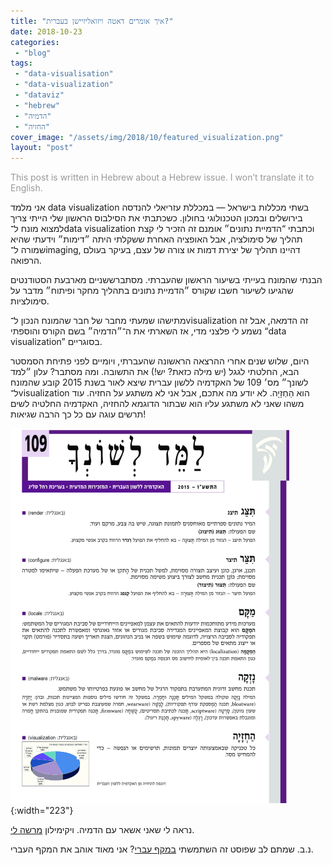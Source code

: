 ```yaml
---
title: "איך אומרים דאטה ויזואליזיישן בעברית?"
date: 2018-10-23
categories: 
 - "blog"
tags: 
 - "data-visualisation"
 - "data-visualization"
 - "dataviz"
 - "hebrew"
 - "הדמיה"
 - "החזיה"
cover_image: "/assets/img/2018/10/featured_visualization.png"
layout: "post"
---
```




<span class="s2" style="color:#999999;">This post is written in Hebrew about a Hebrew issue. I won’t translate it to English.</span>

<span class="s2">אני</span> <span class="s2">מלמד</span><span class="s3"> data visualization </span><span class="s2">בשתי</span> <span class="s2">מכללות</span> <span class="s2">בישראל</span><span class="s3"> — </span><span class="s2">במכללת</span> <span class="s2">עזריאלי</span> <span class="s2">להנדסה</span> <span class="s2">בירושלים</span> <span class="s2">ובמכון</span> <span class="s2">הטכנולוגי</span> <span class="s2">בחולון</span><span class="s3">. </span><span class="s2">כשכתבתי</span> <span class="s2">את</span> <span class="s2">הסילבוס</span> <span class="s2">הראשון</span> <span class="s2">שלי</span> <span class="s2">הייתי</span> <span class="s2">צריך</span> <span class="s2">למצוא</span> <span class="s2">מונח</span> <span class="s2">ל־</span><span class="s3">data visualization </span><span class="s2">וכתבתי</span><span class="s3"> “</span><span class="s2">הדמיית</span> <span class="s2">נתונים״</span> <span class="s2">אומנם</span> <span class="s2">זה</span> <span class="s2">הזכיר</span> <span class="s2">לי</span> <span class="s2">קצת</span> <span class="s2">תהליך</span> <span class="s2">של</span> <span class="s2">סימולציה</span><span class="s3">, </span><span class="s2">אבל</span> <span class="s2">האופציה</span> <span class="s2">האחרת</span> <span class="s2">ששקלתי</span> <span class="s2">היתה</span> <span class="s2">״דימות״</span> <span class="s2">וידעתי</span> <span class="s2">שהיא</span> <span class="s2">שמורה</span> <span class="s2">ל־</span><span class="s3">imaging, </span><span class="s2">דהיינו</span> <span class="s2">תהליך</span> <span class="s2">של</span> <span class="s2">יצירת</span> <span class="s2">דמות</span> <span class="s2">או</span> <span class="s2">צורה</span> <span class="s2">של</span> <span class="s2">עצם</span><span class="s3">, </span><span class="s2">בעיקר</span> <span class="s2">בעולם</span> <span class="s2">הרפואה</span><span class="s3">.</span>

<span class="s2">הבנתי</span> <span class="s2">שהמונח</span> <span class="s2">בעייתי</span> <span class="s2">בשיעור</span> <span class="s2">הראשון</span> <span class="s2">שהעברתי. מסתברש</span><span class="s2">שניים</span> <span class="s2">מארבעת</span> <span class="s2">הסטודנטים</span> <span class="s2">שהגיעו</span> <span class="s2">לשיעור</span> <span class="s2">חשבו</span> <span class="s2">שקורס</span> <span class="s2">״הדמיית</span> <span class="s2">נתונים</span> <span class="s2">בתהליך</span> <span class="s2">מחקר</span> <span class="s2">ופיתוח״</span> <span class="s2">מדבר</span> <span class="s2">על</span> <span class="s2">סימולציות</span><span class="s3">. </span>

<span class="s2">מתישהו</span> <span class="s2">שמעתי</span> <span class="s2">מחבר</span> <span class="s2">של</span> <span class="s2">חבר</span> <span class="s2">שהמונח</span> <span class="s2">הנכון</span> <span class="s2">ל־</span><span class="s3">visualization </span><span class="s2">זה</span> <span class="s2">הדמאה</span><span class="s3">, </span><span class="s2">אבל</span> <span class="s2">זה</span> <span class="s2">נשמע</span> <span class="s2">לי</span> <span class="s2">פלצני</span> <span class="s2">מדי</span><span class="s3">, </span><span class="s2">אז</span> <span class="s2">השארתי</span> <span class="s2">את</span> <span class="s2">ה־״הדמיה״</span> <span class="s2">בשם</span> <span class="s2">הקורס</span> <span class="s2">והוספתי</span><span class="s3"> “data visualization” </span><span class="s2">בסוגריים</span><span class="s3">.</span>

<span class="s2">היום</span><span class="s3">, </span><span class="s2">שלוש</span> <span class="s2">שנים</span> <span class="s2">אחרי</span> <span class="s2">ההרצאה</span> <span class="s2">הראשונה</span> <span class="s2">שהעברתי</span><span class="s3">, </span><span class="s2">ויומיים</span> <span class="s2">לפני</span> <span class="s2">פתיחת</span> <span class="s2">הסמסטר</span> <span class="s2">הבא</span><span class="s3">, </span><span class="s2">החלטתי</span> <span class="s2">לגגל</span><span class="s3"> (</span><span class="s2">יש</span> <span class="s2">מילה</span> <span class="s2">כזאת</span><span class="s3">? </span><span class="s2">יש</span><span class="s3">!) </span><span class="s2">את</span> <span class="s2">התשובה</span><span class="s3">. </span><span class="s2">ומה</span> <span class="s2">מסתבר</span><span class="s3">? </span><span class="s2">עלון</span> <span class="s2">״למד</span> <span class="s2">לשונך״</span> <span class="s2">מס׳</span><span class="s3"> 109 </span><span class="s2">של</span> <span class="s2">האקדמיה</span> <span class="s2">ללשון</span> <span class="s2">עברית שיצא לאור בשנת 2015</span> <span class="s2">קובע</span> <span class="s2">שהמונח</span> <span class="s2">ל־</span><span class="s3">visualization </span><span class="s2">הוא</span> <span class="s2">הַחְזָיָה</span><span class="s3">. </span><span class="s2">לא</span> <span class="s2">יודע</span> <span class="s2">מה</span> <span class="s2">אתכם</span><span class="s3">, </span><span class="s2">אבל</span> <span class="s2">אני</span> <span class="s2">לא</span> <span class="s2">משתגע</span> <span class="s2">על</span> <span class="s2">החזיה</span><span class="s3">. </span><span class="s2">עוד</span> <span class="s2">משהו</span> <span class="s2">שאני</span> <span class="s2">לא</span> <span class="s2">משתגע</span> <span class="s2">עליו</span> <span class="s2">הוא</span> <span class="s2">שבתור הדוגמא</span> <span class="s2">להחזיה</span><span class="s3">, </span><span class="s2">האקדמיה</span> <span class="s2">החלטיה</span> <span class="s2">לשים</span> <span class="s2">תרשים</span> <span class="s2">עוגה</span> <span class="s2">עם</span> <span class="s2">כל</span> <span class="s2">כך</span> <span class="s2">הרבה</span> <span class="s2">שגיאות</span><span class="s3">!</span>

![Screen Shot 2018-10-23 at 20.35.52](/assets/img/2018/10/screen-shot-2018-10-23-at-20-35-52.png){:width="223"}

<span class="s1">נראה</span> <span class="s1">לי</span> <span class="s1">שאני</span> <span class="s1">אשאר</span> <span class="s1">עם</span> <span class="s1">הדמיה</span><span class="s2">. </span><span class="s1">ויקימילון</span><span class="s2"> <a href="https://he.wiktionary.org/wiki/%D7%94%D7%93%D7%9E%D7%99%D7%94"><span class="s3">מרשה</span> <span class="s3">לי</span></a>.</span>

<span class="s2">נ</span><span class="s3">.</span><span class="s2">ב</span><span class="s3">. </span><span class="s2">שמתם</span> <span class="s2">לב</span> <span class="s2">שפוסט</span> <span class="s2">זה</span> <span class="s2">השתמשתי</span><span class="s3"> <a href="https://he.wikipedia.org/wiki/%D7%95%D7%99%D7%A7%D7%99%D7%A4%D7%93%D7%99%D7%94:%D7%9E%D7%A7%D7%A3_%D7%95%D7%A7%D7%95_%D7%9E%D7%A4%D7%A8%D7%99%D7%93#%D7%9E%D7%A7%D7%A3_(%D7%A2%D7%91%D7%A8%D7%99)_%5B%D6%BE%5D"><span class="s4">במקף</span> <span class="s4">עברי</span></a>? </span><span class="s2">אני</span> <span class="s2">מאוד</span> <span class="s2">אוהב</span> <span class="s2">את</span> <span class="s2">המקף</span> <span class="s2">העברי</span><span class="s3">.</span>
